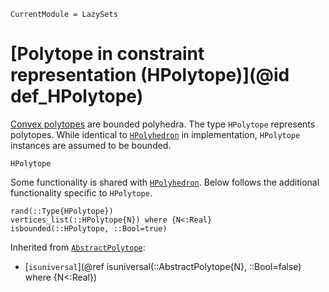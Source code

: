 ```@meta
CurrentModule = LazySets
```

# [Polytope in constraint representation (HPolytope)](@id def_HPolytope)

[Convex polytopes](https://en.wikipedia.org/wiki/Polytope) are bounded polyhedra.
The type `HPolytope` represents polytopes.
While identical to [`HPolyhedron`](@ref) in implementation, `HPolytope`
instances are assumed to be bounded.

```@docs
HPolytope
```

Some functionality is shared with [`HPolyhedron`](@ref).
Below follows the additional functionality specific to `HPolytope`.

```@docs
rand(::Type{HPolytope})
vertices_list(::HPolytope{N}) where {N<:Real}
isbounded(::HPolytope, ::Bool=true)
```

Inherited from [`AbstractPolytope`](@ref):
* [`isuniversal`](@ref isuniversal(::AbstractPolytope{N}, ::Bool=false) where {N<:Real})
